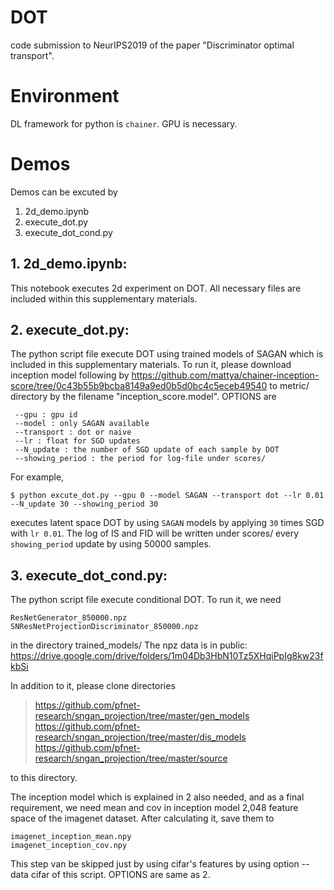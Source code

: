 # DOT
code submission to NeurIPS2019 of the paper "Discriminator optimal transport".

# Environment
DL framework for python is `chainer`.
GPU is necessary.

# Demos
Demos can be excuted by
 1. 2d_demo.ipynb
 2. execute_dot.py
 3. execute_dot_cond.py

## 1. 2d_demo.ipynb:
This notebook executes 2d experiment on DOT.
All necessary files are included within this supplementary materials.

## 2. execute_dot.py:
The python script file execute DOT using trained models of SAGAN which is included in this supplementary materials.
To run it, please download inception model following by
https://github.com/mattya/chainer-inception-score/tree/0c43b55b9bcba8149a9ed0b5d0bc4c5eceb49540
to metric/ directory by the filename "inception_score.model".
OPTIONS are
```
 --gpu : gpu id
 --model : only SAGAN available
 --transport : dot or naive
 --lr : float for SGD updates
 --N_update : the number of SGD update of each sample by DOT
 --showing_period : the period for log-file under scores/
```

For example,
```
$ python excute_dot.py --gpu 0 --model SAGAN --transport dot --lr 0.01 --N_update 30 --showing_period 30
```

executes latent space DOT by using `SAGAN` models by applying `30` times SGD with `lr 0.01`.
The log of IS and FID will be written under scores/ every `showing_period` update by using 50000 samples.

## 3. execute_dot_cond.py:
The python script file execute conditional DOT.
To run it, we need
```
ResNetGenerator_850000.npz
SNResNetProjectionDiscriminator_850000.npz
```
 
in the directory trained_models/
The npz data is in public: https://drive.google.com/drive/folders/1m04Db3HbN10Tz5XHqiPpIg8kw23fkbSi

In addition to it, please clone directories
>https://github.com/pfnet-research/sngan_projection/tree/master/gen_models
>https://github.com/pfnet-research/sngan_projection/tree/master/dis_models
>https://github.com/pfnet-research/sngan_projection/tree/master/source

to this directory.

The inception model which is explained in 2 also needed, and as a final requirement, we need mean and cov in inception model 2,048 feature space of the imagenet dataset. After calculating it, save them to
```
imagenet_inception_mean.npy
imagenet_inception_cov.npy
```
This step van be skipped just by using cifar's features by using option --data cifar of this script.
OPTIONS are same as 2.